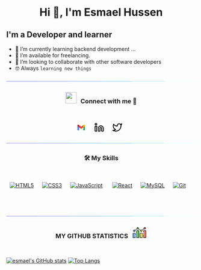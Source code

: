 <h1 align="center">Hi 👋, I'm Esmael Hussen<a href="https://github.com/esmaelhussen" target="blank"></a></h1>

## I'm a Developer and learner

- 🌱 I’m currently learning backend development ...
- 🤝 I’m available for freelancing.
- 👯 I’m looking to collaborate with other software developers
- :nerd_face: Always `learning new things`

![line](./img/line.gif)

<h3 align="center" > <img src="https://media.giphy.com/media/iY8CRBdQXODJSCERIr/giphy.gif" width="30" height="30" style="margin-right: 10px;">Connect with me 🤝 </h3>
<br />
<p align="center">
<a href="mailto:esmaelhussenabdu@gmail.com" target="_blank"><img  alt="Email" width="26px" src="./img/gmail.svg" style="padding-right:10px;" /></a>&nbsp;&nbsp;
<a href="https://linkedin.com/in/esmaelhussen" target="_blank"><img  alt="LInkedin" width="26px" src="./img/linkedin-light.svg" style="padding-right:10px;" /></a>&nbsp;&nbsp;
<a href="https://twitter.com/esmaelhussenA" target="_blank"><img  alt="Twitter" width="26px" src="./img/twitter-light.svg" style="padding-right:10px;" /></a>
</p>

![line](./img/line.gif)

<h3 align="center">🛠️ My Skills</h3>
<br />

<p align="center">
  <a href="https://www.w3schools.com/html/" target="_blank"><img  alt="HTML5" width="26px" src="https://cdn.jsdelivr.net/gh/devicons/devicon/icons/html5/html5-original.svg" style="padding-right:10px;" /></a>&nbsp;&nbsp;
  <a href="https://www.w3schools.com/css/" target="_blank"><img alt="CSS3" width="26px" src="https://cdn.jsdelivr.net/gh/devicons/devicon/icons/css3/css3-original.svg" style="padding-right:10px;" /></a>&nbsp;&nbsp;
  <a href="https://www.javascript.com/" target="_blank"><img alt="JavaScript" width="26px" src="https://cdn.jsdelivr.net/gh/devicons/devicon/icons/javascript/javascript-original.svg" style="padding-right:10px;" /></a>
  <a href="https://sass-lang.com/" target="_blank"></a>&nbsp;&nbsp;
  <a href="https://reactjs.org/" target="_blank"><img alt="React" width="26px" src="https://cdn.jsdelivr.net/gh/devicons/devicon/icons/react/react-original.svg" style="padding-right:10px;" /></a>&nbsp;&nbsp;
  <a href="https://www.mysql.com/" target="_blank"><img alt="MySQL" width="26px" src="https://cdn.jsdelivr.net/gh/devicons/devicon/icons/mysql/mysql-original.svg" style="padding-right:10px;" /></a>&nbsp;&nbsp;
  <a href="https://git.com/" target="_blank"><img alt="Git" width="26px" src="https://cdn.jsdelivr.net/gh/devicons/devicon/icons/git/git-original.svg" style="padding-right:10px;" /></a>&nbsp;&nbsp;
</p>

<br />
<br />

![line](./img/line.gif)

<h3 align="center">MY GITHUB STATISTICS &nbsp; <img src="./img/statistics.png" height="30" align="justify"/></h3>
<br />

[![esmael's GitHub stats](https://github-readme-stats.vercel.app/api?username=esmaelhussen&count_private=true&hide_title=true&show_icons=true&hide_border=true&theme=nightowl&bg_color=161B22)](https://github.com/anuraghazra/github-readme-stats)
[![Top Langs](https://github-readme-stats.vercel.app/api/top-langs/?username=esmaelhussen&card_width=250&langs_count=6&hide_border=true&layout=compact&theme=nightowl&bg_color=161B22)](https://github.com/anuraghazra/github-readme-stats)

[twitter]: https://twitter.com/esmaelhussenA
[linkedin]: https://linkedin.com/in/esmaelhussen

